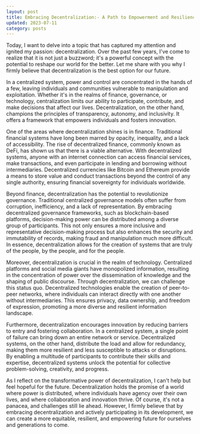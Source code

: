```yaml
---
layout: post
title: Embracing Decentralization:- A Path to Empowerment and Resilience
updated: 2023-07-11
category: posts
---
```


Today, I want to delve into a topic that has captured my attention and ignited my passion: decentralization. Over the past few years, I've come to realize that it is not just a buzzword; it's a powerful concept with the potential to reshape our world for the better. Let me share with you why I firmly believe that decentralization is the best option for our future.

In a centralized system, power and control are concentrated in the hands of a few, leaving individuals and communities vulnerable to manipulation and exploitation. Whether it's in the realms of finance, governance, or technology, centralization limits our ability to participate, contribute, and make decisions that affect our lives. Decentralization, on the other hand, champions the principles of transparency, autonomy, and inclusivity. It offers a framework that empowers individuals and fosters innovation.

One of the areas where decentralization shines is in finance. Traditional financial systems have long been marred by opacity, inequality, and a lack of accessibility. The rise of decentralized finance, commonly known as DeFi, has shown us that there is a viable alternative. With decentralized systems, anyone with an internet connection can access financial services, make transactions, and even participate in lending and borrowing without intermediaries. Decentralized currencies like Bitcoin and Ethereum provide a means to store value and conduct transactions beyond the control of any single authority, ensuring financial sovereignty for individuals worldwide.

Beyond finance, decentralization has the potential to revolutionize governance. Traditional centralized governance models often suffer from corruption, inefficiency, and a lack of representation. By embracing decentralized governance frameworks, such as blockchain-based platforms, decision-making power can be distributed among a diverse group of participants. This not only ensures a more inclusive and representative decision-making process but also enhances the security and immutability of records, making fraud and manipulation much more difficult. In essence, decentralization allows for the creation of systems that are truly of the people, by the people, and for the people.

Moreover, decentralization is crucial in the realm of technology. Centralized platforms and social media giants have monopolized information, resulting in the concentration of power over the dissemination of knowledge and the shaping of public discourse. Through decentralization, we can challenge this status quo. Decentralized technologies enable the creation of peer-to-peer networks, where individuals can interact directly with one another without intermediaries. This ensures privacy, data ownership, and freedom of expression, promoting a more diverse and resilient information landscape.

Furthermore, decentralization encourages innovation by reducing barriers to entry and fostering collaboration. In a centralized system, a single point of failure can bring down an entire network or service. Decentralized systems, on the other hand, distribute the load and allow for redundancy, making them more resilient and less susceptible to attacks or disruptions. By enabling a multitude of participants to contribute their skills and expertise, decentralized systems unlock the potential for collective problem-solving, creativity, and progress.

As I reflect on the transformative power of decentralization, I can't help but feel hopeful for the future. Decentralization holds the promise of a world where power is distributed, where individuals have agency over their own lives, and where collaboration and innovation thrive. Of course, it's not a panacea, and challenges still lie ahead. However, I firmly believe that by embracing decentralization and actively participating in its development, we can create a more equitable, resilient, and empowering future for ourselves and generations to come.
